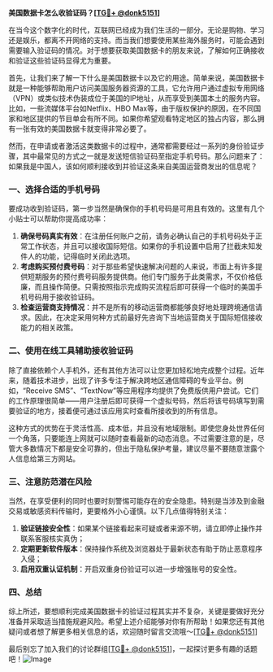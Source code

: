 **美国数据卡怎么收验证码？[[TG💪+ @donk5151](https://t.me/s/donk5151)]**

在当今这个数字化的时代，互联网已经成为我们生活的一部分。无论是购物、学习还是娱乐，都离不开网络的支持。而当我们想要使用某些海外服务时，可能会遇到需要输入验证码的情况。对于想要获取美国数据卡的朋友来说，了解如何正确接收和验证这些验证码显得尤为重要。

首先，让我们来了解一下什么是美国数据卡以及它的用途。简单来说，美国数据卡就是一种能够帮助用户访问美国服务器资源的工具，它允许用户通过虚拟专用网络（VPN）或类似技术伪装成位于美国的IP地址，从而享受到美国本土的服务内容。比如，一些流媒体平台如Netflix、HBO Max等，由于版权保护的原因，在不同国家和地区提供的节目单会有所不同。如果你希望观看特定地区的独占内容，那么拥有一张有效的美国数据卡就变得非常必要了。

然而，在申请或者激活这类数据卡的过程中，通常都需要经过一系列的身份验证步骤，其中最常见的方式之一就是发送短信验证码至指定手机号码。那么问题来了：如果我是中国人，该如何顺利接收到并验证这条来自美国运营商发出的信息呢？

### 一、选择合适的手机号码

要成功收到验证码，第一步当然是确保你的手机号码是可用且有效的。这里有几个小贴士可以帮助你提高成功率：

1. **确保号码真实有效**：在注册任何账户之前，请务必确认自己的手机号码处于正常工作状态，并且可以接收国际短信。如果你的手机设置中启用了拦截未知发件人的功能，记得临时关闭此选项。
2. **考虑购买预付费号码**：对于那些希望快速解决问题的人来说，市面上有许多提供短期服务的预付费号码服务提供商。他们专门服务于此类需求，不仅价格低廉，而且操作简便。只需按照指示完成购买流程后即可获得一个临时的美国手机号码用于接收验证码。
3. **检查运营商支持情况**：并不是所有的移动运营商都能够良好地处理跨境通信请求。因此，在决定采用何种方式前最好先咨询下当地运营商关于国际短信接收能力的相关政策。

### 二、使用在线工具辅助接收验证码

除了直接依赖个人手机外，还有其他方法可以让您更加轻松地完成整个过程。近年来，随着技术进步，出现了许多专注于解决跨地区通信障碍的专业平台。例如，“Receive SMS”、“TextNow”等应用程序均提供了免费版供用户尝试。它们的工作原理很简单——用户注册后即可获得一个虚拟号码，然后将该号码填写到需要验证的地方，接着便可通过该应用实时查看所接收到的所有信息。

这种方式的优势在于灵活性高、成本低，并且没有地域限制。即使您身处世界任何一个角落，只要能连上网就可以随时查看最新的动态消息。不过需要注意的是，尽管大多数情况下都是安全可靠的，但出于隐私保护考量，建议尽量不要随意泄露个人信息给第三方网站。

### 三、注意防范潜在风险

当然，在享受便利的同时也要时刻警惕可能存在的安全隐患。特别是当涉及到金融交易或敏感资料传输时，更要格外小心谨慎。以下几点值得特别关注：

1. **验证链接安全性**：如果某个链接看起来可疑或者来源不明，请立即停止操作并联系客服核实真伪；
2. **定期更新软件版本**：保持操作系统及浏览器处于最新状态有助于防止恶意程序入侵；
3. **启用双重认证机制**：开启双重身份验证可以进一步增强账号的安全性。

### 四、总结

综上所述，要想顺利完成美国数据卡的验证过程其实并不复杂，关键是要做好充分准备并采取适当措施规避风险。希望上述介绍能够对你有所帮助！如果您还有其他疑问或者想了解更多相关信息的话，欢迎随时留言交流哦～[[TG💪+ @donk5151](https://t.me/s/donk5151)]

最后别忘了加入我们的讨论群组[[TG💪+ @donk5151](https://t.me/s/donk5151)]，一起探讨更多有趣的话题吧！![Image](https://i.postimg.cc/rwNCRYN7/Snipaste-2025-04-30-17-27-05.png)